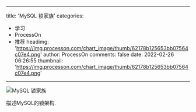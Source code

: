 
---
title: 'MySQL 锁家族'
categories: 
 - 学习
 - ProcessOn
 - 推荐
headimg: 'https://img.processon.com/chart_image/thumb/62178b125653bb07564c07e4.png'
author: ProcessOn
comments: false
date: 2022-02-26 06:26:55
thumbnail: 'https://img.processon.com/chart_image/thumb/62178b125653bb07564c07e4.png'
---

<div>   
<img class="thumb" alt="MySQL 锁家族" src="https://img.processon.com/chart_image/thumb/62178b125653bb07564c07e4.png" referrerpolicy="no-referrer">
<p>描述MySQL的锁架构.</p>  
</div>
            
